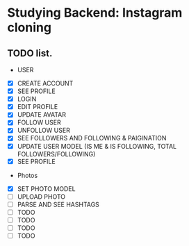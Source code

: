 # Studying Backend: Instagram cloning

## TODO list.
- USER
- [x] CREATE ACCOUNT
- [x] SEE PROFILE
- [X] LOGIN
- [X] EDIT PROFILE
- [X] UPDATE AVATAR
- [X] FOLLOW USER
- [X] UNFOLLOW USER
- [X] SEE FOLLOWERS AND FOLLOWING & PAIGINATION
- [X] UPDATE USER MODEL (IS ME & IS FOLLOWING, TOTAL FOLLOWERS/FOLLOWING)
- [X] SEE PROFILE

- Photos
- [X] SET PHOTO MODEL
- [ ] UPLOAD PHOTO
- [ ] PARSE AND SEE HASHTAGS
- [ ] TODO
- [ ] TODO
- [ ] TODO
- [ ] TODO
